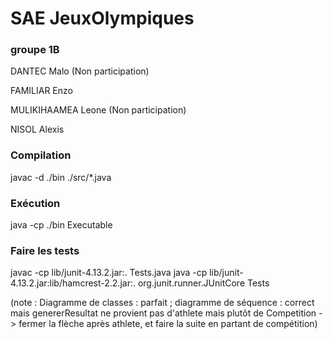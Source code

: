 # SAE JeuxOlympiques

### groupe 1B
DANTEC Malo (Non participation)

FAMILIAR Enzo  

MULIKIHAAMEA Leone (Non participation)

NISOL Alexis  

### Compilation
javac -d ./bin ./src/*.java

### Exécution
java -cp ./bin Executable

### Faire les tests
javac -cp lib/junit-4.13.2.jar:. Tests.java
java -cp lib/junit-4.13.2.jar:lib/hamcrest-2.2.jar:. org.junit.runner.JUnitCore Tests


(note : Diagramme de classes : parfait ; diagramme de séquence : correct mais genererResultat ne provient pas d'athlete mais plutôt de Competition -> fermer la flèche après athlete, et faire la suite en partant de compétition)
